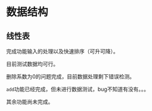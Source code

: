 # 数据结构

## 线性表

完成功能输入的处理以及快速排序（可升可降）。

目前测试数据均可行。

删除系数为0的问题完成，目前数据处理剩下错误检测。

`add`功能已经完成，但未进行数据测试，bug不知道有没有。。。

其余功能尚未完成。

